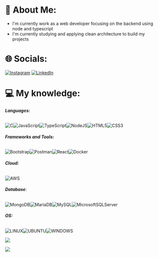 
# 💫 About Me:

* I'm currently work as a web developer focusing on the backend using node and typescript
* I'm currently studying and applying clean architecture to build my projects

# 🌐 Socials:

[![Instagram](https://img.shields.io/badge/Instagram-%23E4405F.svg?logo=Instagram&logoColor=white)](https://instagram.com/willian_smach) [![LinkedIn](https://img.shields.io/badge/LinkedIn-%230077B5.svg?logo=linkedin&logoColor=white)](https://linkedin.com/in/willian-silva-a0a509258) 

# 💻 My knowledge:

###### **Languages:**

![C](https://img.shields.io/badge/c-%2300599C.svg?style=for-the-badge&logo=c&logoColor=white)![JavaScript](https://img.shields.io/badge/javascript-%23323330.svg?style=for-the-badge&logo=javascript&logoColor=%23F7DF1E)![TypeScript](https://img.shields.io/badge/typescript-%23007ACC.svg?style=for-the-badge&logo=typescript&logoColor=white)![NodeJS](https://img.shields.io/badge/node.js-6DA55F?style=for-the-badge&logo=node.js&logoColor=white)![HTML5](https://img.shields.io/badge/html5-%23E34F26.svg?style=for-the-badge&logo=html5&logoColor=white)![CSS3](https://img.shields.io/badge/css3-%231572B6.svg?style=for-the-badge&logo=css3&logoColor=white)    

###### **Frameworks and Tools:**

![Bootstrap](https://img.shields.io/badge/bootstrap-%23563D7C.svg?style=for-the-badge&logo=bootstrap&logoColor=white)![Postman](https://img.shields.io/badge/Postman-FF6C37?style=for-the-badge&logo=postman&logoColor=white)![React](https://img.shields.io/badge/react-%2320232a.svg?style=for-the-badge&logo=react&logoColor=%2361DAFB)![Docker](https://img.shields.io/badge/docker-%230db7ed.svg?style=for-the-badge&logo=docker&logoColor=white)

###### **Cloud:**

![AWS](https://img.shields.io/badge/AWS-%23FF9900.svg?style=for-the-badge&logo=amazon-aws&logoColor=white) 

###### **Database**:

![MongoDB](https://img.shields.io/badge/MongoDB-%234ea94b.svg?style=for-the-badge&logo=mongodb&logoColor=white)![MariaDB](https://img.shields.io/badge/MariaDB-003545?style=for-the-badge&logo=mariadb&logoColor=white)![MySQL](https://img.shields.io/badge/mysql-%2300f.svg?style=for-the-badge&logo=mysql&logoColor=white)![MicrosoftSQLServer](https://img.shields.io/badge/Microsoft%20SQL%20Sever-CC2927?style=for-the-badge&logo=microsoft%20sql%20server&logoColor=white)

###### **OS:**

![LINUX](https://img.shields.io/badge/Linux-FCC624?style=for-the-badge&logo=linux&logoColor=black)![UBUNTU](https://img.shields.io/badge/Ubuntu-E95420?style=for-the-badge&logo=ubuntu&logoColor=white)![WINDOWS](https://img.shields.io/badge/Windows-0078D6?style=for-the-badge&logo=windows&logoColor=white)



![](https://github-readme-stats.vercel.app/api/top-langs/?username=Willian-smach&theme=dark)

[![](https://visitcount.itsvg.in/api?id=Willian-smach&icon=1&color=6)](https://visitcount.itsvg.in)

<!-- Proudly created with GPRM ( https://gprm.itsvg.in ) -->
